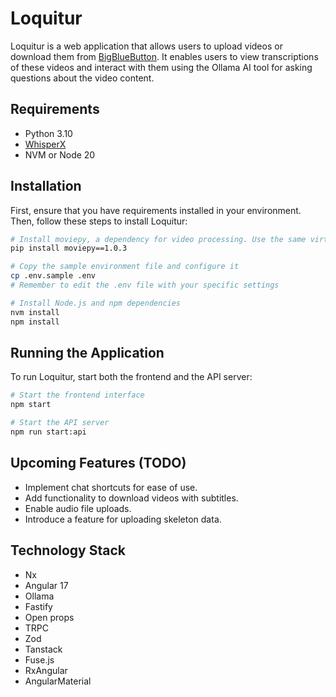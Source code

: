 # Loquitur

Loquitur is a web application that allows users to upload videos or download them from [BigBlueButton](https://github.com/bigbluebutton). It enables users to view transcriptions of these videos and interact with them using the Ollama AI tool for asking questions about the video content.

## Requirements

- Python 3.10
- [WhisperX](https://github.com/m-bain/whisperX)
- NVM or Node 20

## Installation

First, ensure that you have requirements installed in your environment. Then, follow these steps to install Loquitur:

```bash
# Install moviepy, a dependency for video processing. Use the same virtualenv as WhisperX
pip install moviepy==1.0.3

# Copy the sample environment file and configure it
cp .env.sample .env
# Remember to edit the .env file with your specific settings

# Install Node.js and npm dependencies
nvm install
npm install
```

## Running the Application

To run Loquitur, start both the frontend and the API server:

```bash
# Start the frontend interface
npm start

# Start the API server
npm run start:api
```

## Upcoming Features (TODO)

- Implement chat shortcuts for ease of use.
- Add functionality to download videos with subtitles.
- Enable audio file uploads.
- Introduce a feature for uploading skeleton data.

## Technology Stack

- Nx
- Angular 17
- Ollama
- Fastify
- Open props
- TRPC
- Zod
- Tanstack
- Fuse.js
- RxAngular
- AngularMaterial
